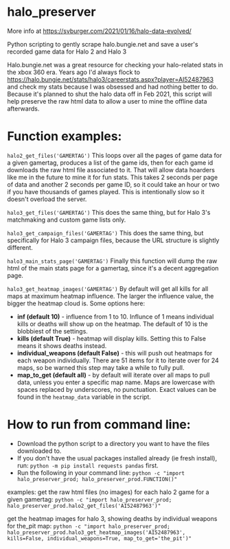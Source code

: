 # halo_preserver
More info at https://svburger.com/2021/01/16/halo-data-evolved/

Python scripting to gently scrape halo.bungie.net and save a user's recorded game data for Halo 2 and Halo 3

Halo.bungie.net was a great resource for checking your halo-related stats in the xbox 360 era. Years ago I'd always flock to https://halo.bungie.net/stats/halo3/careerstats.aspx?player=AI52487963 and check my stats because I was obsessed and had nothing better to do. Because it's planned to shut the halo data off in Feb 2021, this script will help preserve the raw html data to allow a user to mine the offline data afterwards.

# Function examples:

`halo2_get_files('GAMERTAG')`
This loops over all the pages of game data for a given gamertag, produces a list of the game ids, then for each game id downloads the raw html file associated to it. That will allow data hoarders like me in the future to mine it for fun stats. This takes 2 seconds per page of data and another 2 seconds per game ID, so it could take an hour or two if you have thousands of games played. This is intentionally slow so it doesn't overload the server.

`halo3_get_files('GAMERTAG')`
This does the same thing, but for Halo 3's matchmaking and custom game lists only.

`halo3_get_campaign_files('GAMERTAG')`
This does the same thing, but specifically for Halo 3 campaign files, because the URL structure is slightly different.

`halo3_main_stats_page('GAMERTAG')`
Finally this function will dump the raw html of the main stats page for a gamertag, since it's a decent aggregation page.

`halo3_get_heatmap_images('GAMERTAG')`
By default will get all kills for all maps at maximum heatmap influence. The larger the influence value, the bigger the heatmap cloud is. Some options here:
* **inf (default 10)** - influence from 1 to 10. Influnce of 1 means individual kills or deaths will show up on the heatmap. The default of 10 is the blobbiest of the settings.
* **kills (default True)** - heatmap will display kills. Setting this to False means it shows deaths instead.
* **individual_weapons (default False)** - this will push out heatmaps for each weapon individually. There are 51 items for it to iterate over for 24 maps, so be warned this step may take a while to fully pull.
* **map_to_get (default all)** - by default will iterate over all maps to pull data, unless you enter a specific map name. Maps are lowercase with spaces replaced by underscores, no punctuation. Exact values can be found in the `heatmap_data` variable in the script.


# How to run from command line:
* Download the python script to a directory you want to have the files downloaded to.
* If you don't have the usual packages installed already (ie fresh install), run: `python -m pip install requests pandas` first.
* Run the following in your command line: `python -c "import halo_preserver_prod; halo_preserver_prod.FUNCTION()"`

examples:
get the raw html files (no images) for each halo 2 game for a given gamertag:
`python -c "import halo_preserver_prod; halo_preserver_prod.halo2_get_files('AI52487963')"`

get the heatmap images for halo 3, showing deaths by individual weapons for the_pit map:
`python -c "import halo_preserver_prod; halo_preserver_prod.halo3_get_heatmap_images('AI52487963', kills=False, individual_weapons=True, map_to_get='the_pit')"`
